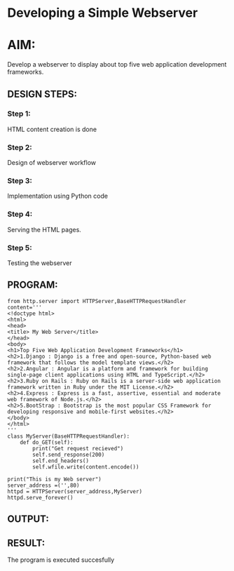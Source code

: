 # Developing a Simple Webserver
# AIM:

Develop a webserver to display about top five web application development frameworks.

## DESIGN STEPS:

### Step 1:

HTML content creation is done

### Step 2:

Design of webserver workflow

### Step 3:

Implementation using Python code

### Step 4:

Serving the HTML pages.

### Step 5:

Testing the webserver

## PROGRAM:
```
from http.server import HTTPServer,BaseHTTPRequestHandler
content='''
<!doctype html>
<html>
<head>
<title> My Web Server</title> 
</head>
<body>
<h1>Top Five Web Application Development Frameworks</h1>
<h2>1.Django : Django is a free and open-source, Python-based web framework that follows the model template views.</h2>
<h2>2.Angular : Angular is a platform and framework for building single-page client applications using HTML and TypeScript.</h2>
<h2>3.Ruby on Rails : Ruby on Rails is a server-side web application framework written in Ruby under the MIT License.</h2>
<h2>4.Express : Express is a fast, assertive, essential and moderate web framework of Node.js.</h2>
<h2>5.BootStrap : Bootstrap is the most popular CSS Framework for developing responsive and mobile-first websites.</h2>
</body>
</html>
'''
class MyServer(BaseHTTPRequestHandler):
    def do_GET(self):
        print("Get request recieved")
        self.send_response(200)
        self.end_headers()
        self.wfile.write(content.encode())

print("This is my Web server")
server_address =('',80)
httpd = HTTPServer(server_address,MyServer)
httpd.serve_forever()
```
## OUTPUT:

## RESULT:
The program is executed succesfully